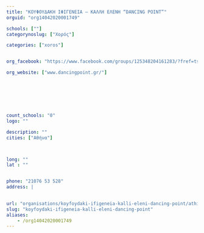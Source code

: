```yaml
---
title: "ΚΟΥΦΟΥΔΑΚΗ ΙΦΙΓΕΝΕΙΑ – ΚΑΛΛΗ ΕΛΕΝΗ “DANCING POINT”"
orguid: "org14042020001749"

schools: [""]
categorynoslug: ["Χορός"]

categories: ["xoros"]


org_facebook: "https://www.facebook.com/groups/125348204161283/?fref=ts"

org_website: ["www.dancingpoint.gr/"]







count_schools: "0"
logo: ""

description: ""
cities: ["Αθήνα"]



long: ""
lat : ""


phone: "21076 53 528"
address: |
    

url: "organisations/koyfoydaki-ifigeneia-kalli-eleni-dancing-point/athina/xoros"
slug: "koyfoydaki-ifigeneia-kalli-eleni-dancing-point"
aliases:
    - /org14042020001749
---
```



